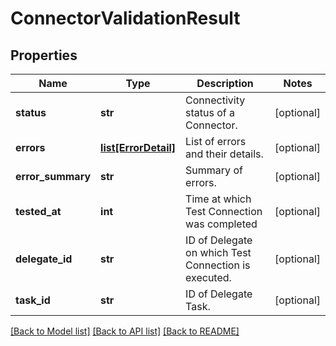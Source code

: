# ConnectorValidationResult

## Properties
Name | Type | Description | Notes
------------ | ------------- | ------------- | -------------
**status** | **str** | Connectivity status of a Connector. | [optional] 
**errors** | [**list[ErrorDetail]**](ErrorDetail.md) | List of errors and their details. | [optional] 
**error_summary** | **str** | Summary of errors. | [optional] 
**tested_at** | **int** | Time at which Test Connection was completed  | [optional] 
**delegate_id** | **str** | ID of Delegate on which Test Connection is executed. | [optional] 
**task_id** | **str** | ID of Delegate Task. | [optional] 

[[Back to Model list]](../README.md#documentation-for-models) [[Back to API list]](../README.md#documentation-for-api-endpoints) [[Back to README]](../README.md)

